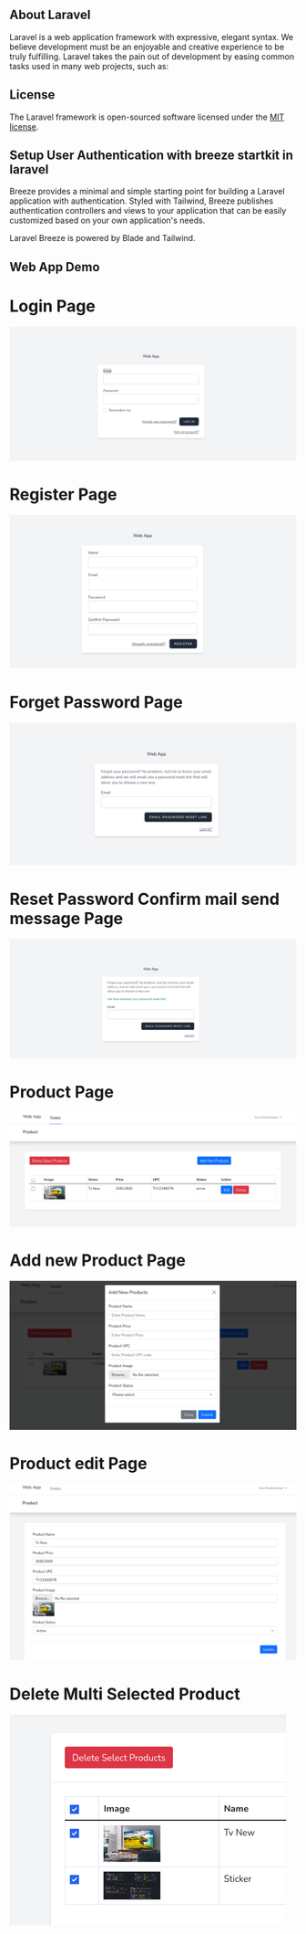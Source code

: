 ## About Laravel

Laravel is a web application framework with expressive, elegant syntax. We believe development must be an enjoyable and creative experience to be truly fulfilling. Laravel takes the pain out of development by easing common tasks used in many web projects, such as:

## License

The Laravel framework is open-sourced software licensed under the [MIT license](https://opensource.org/licenses/MIT).

## Setup User Authentication with breeze startkit in laravel

Breeze provides a minimal and simple starting point for building a Laravel application with authentication. Styled with Tailwind, Breeze publishes authentication controllers and views to your application that can be easily customized based on your own application's needs.

Laravel Breeze is powered by Blade and Tailwind.

## Web App Demo
# Login Page
![Login!](public/demo-image/login.png)
# Register Page
![Login!](public/demo-image/register.png)
# Forget Password Page
![Login!](public/demo-image/forget.png)
# Reset Password Confirm mail send message Page
![Login!](public/demo-image/reset-confirm.png)
# Product Page
![Login!](public/demo-image/product.png)
# Add new Product Page
![Login!](public/demo-image/add-product.png)
# Product edit Page
![Login!](public/demo-image/edit-product.png)
# Delete Multi Selected Product
![Login!](public/demo-image/multi-select-delete.png)
